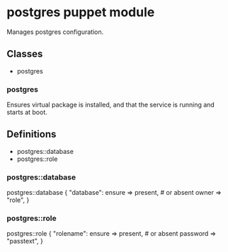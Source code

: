 # postgres puppet module #

Manages postgres configuration.

## Classes ##

* postgres

### postgres ###

Ensures virtual package is installed, and that the service is running and starts
at boot.

## Definitions ##

* postgres::database
* postgres::role

### postgres::database ###

  postgres::database { "database":
    ensure => present, # or absent
    owner  => "role",
  }

### postgres::role ###

  postgres::role { "rolename":
    ensure   => present, # or absent
    password => "passtext",
  }

